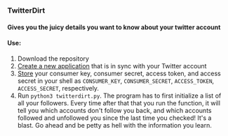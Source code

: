 ### TwitterDirt
#### Gives you the juicy details you want to know about your twitter account

#### Use:
1. Download the repository
2. [Create a new application](https://apps.twitter.com/) that is in sync with your Twitter account
3. [Store](https://stackoverflow.com/questions/34165172/tweepy-how-to-hide-api-key) your consumer key, consumer secret, access token, and access secret in 
your shell as `CONSUMER_KEY`, `CONSUMER_SECRET`, `ACCESS_TOKEN`, `ACCESS_SECRET`,
respectively.
4. Run `python3 twitterdirt.py`. The program has to first initialize a list of all
your followers. Every time after that that you run the function, it will tell you
which accounts don't follow you back, and which accounts followed and unfollowed you
since the last time you checked! It's a blast. Go ahead and be petty as hell with
the information you learn.

